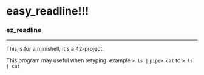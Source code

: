 # easy_readline!!!
### ez_readline
***
This is for a minishell, it's a 42-project.

This program may useful when retyping.
example
`> ls |` `pipe> cat`
to `> ls |
cat`
